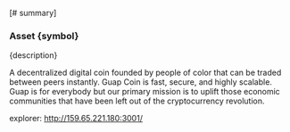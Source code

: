 [# summary]
### Asset {symbol}

{description}

A decentralized digital coin founded by people of color that can be traded between peers instantly.
Guap Coin is fast, secure, and highly scalable. Guap is for everybody but our primary mission is to uplift those economic communities that have been left out of the cryptocurrency revolution.

explorer: http://159.65.221.180:3001/
